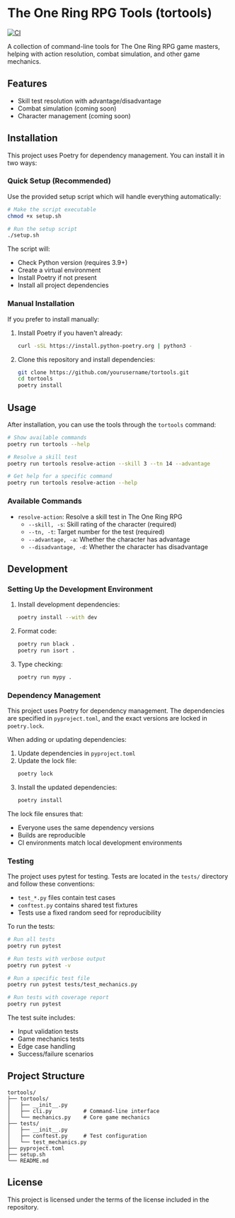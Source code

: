 # The One Ring RPG Tools (tortools)

[![CI](https://github.com/yourusername/tortools/actions/workflows/ci.yml/badge.svg?branch=master)](https://github.com/yourusername/tortools/actions/workflows/ci.yml)

A collection of command-line tools for The One Ring RPG game masters, helping with action resolution, combat simulation, and other game mechanics.

## Features

- Skill test resolution with advantage/disadvantage
- Combat simulation (coming soon)
- Character management (coming soon)

## Installation

This project uses Poetry for dependency management. You can install it in two ways:

### Quick Setup (Recommended)

Use the provided setup script which will handle everything automatically:

```bash
# Make the script executable
chmod +x setup.sh

# Run the setup script
./setup.sh
```

The script will:
- Check Python version (requires 3.9+)
- Create a virtual environment
- Install Poetry if not present
- Install all project dependencies

### Manual Installation

If you prefer to install manually:

1. Install Poetry if you haven't already:
   ```bash
   curl -sSL https://install.python-poetry.org | python3 -
   ```

2. Clone this repository and install dependencies:
   ```bash
   git clone https://github.com/yourusername/tortools.git
   cd tortools
   poetry install
   ```

## Usage

After installation, you can use the tools through the `tortools` command:

```bash
# Show available commands
poetry run tortools --help

# Resolve a skill test
poetry run tortools resolve-action --skill 3 --tn 14 --advantage

# Get help for a specific command
poetry run tortools resolve-action --help
```

### Available Commands

- `resolve-action`: Resolve a skill test in The One Ring RPG
  - `--skill, -s`: Skill rating of the character (required)
  - `--tn, -t`: Target number for the test (required)
  - `--advantage, -a`: Whether the character has advantage
  - `--disadvantage, -d`: Whether the character has disadvantage

## Development

### Setting Up the Development Environment

1. Install development dependencies:
   ```bash
   poetry install --with dev
   ```

2. Format code:
   ```bash
   poetry run black .
   poetry run isort .
   ```

3. Type checking:
   ```bash
   poetry run mypy .
   ```

### Dependency Management

This project uses Poetry for dependency management. The dependencies are specified in `pyproject.toml`, and the exact versions are locked in `poetry.lock`.

When adding or updating dependencies:

1. Update dependencies in `pyproject.toml`
2. Update the lock file:
   ```bash
   poetry lock
   ```
3. Install the updated dependencies:
   ```bash
   poetry install
   ```

The lock file ensures that:
- Everyone uses the same dependency versions
- Builds are reproducible
- CI environments match local development environments

### Testing

The project uses pytest for testing. Tests are located in the `tests/` directory and follow these conventions:

- `test_*.py` files contain test cases
- `conftest.py` contains shared test fixtures
- Tests use a fixed random seed for reproducibility

To run the tests:

```bash
# Run all tests
poetry run pytest

# Run tests with verbose output
poetry run pytest -v

# Run a specific test file
poetry run pytest tests/test_mechanics.py

# Run tests with coverage report
poetry run pytest
```

The test suite includes:
- Input validation tests
- Game mechanics tests
- Edge case handling
- Success/failure scenarios

## Project Structure

```
tortools/
├── tortools/
│   ├── __init__.py
│   ├── cli.py          # Command-line interface
│   └── mechanics.py    # Core game mechanics
├── tests/
│   ├── __init__.py
│   ├── conftest.py     # Test configuration
│   └── test_mechanics.py
├── pyproject.toml
├── setup.sh
└── README.md
```

## License

This project is licensed under the terms of the license included in the repository.
